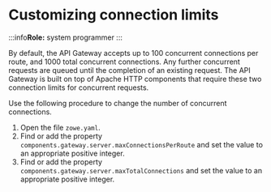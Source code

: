 # Customizing connection limits

:::info**Role:** system programmer
:::

By default, the API Gateway accepts up to 100 concurrent connections per route, and 1000 total concurrent connections. Any further concurrent requests are queued until the completion of an existing request. The API Gateway is built on top of Apache HTTP components that require these two connection limits for concurrent requests. 

Use the following procedure to change the number of concurrent connections.

1. Open the file `zowe.yaml`.
2. Find or add the property `components.gateway.server.maxConnectionsPerRoute` and set the value to an appropriate positive integer.
3. Find or add the property `components.gateway.server.maxTotalConnections` and set the value to an appropriate positive integer.
